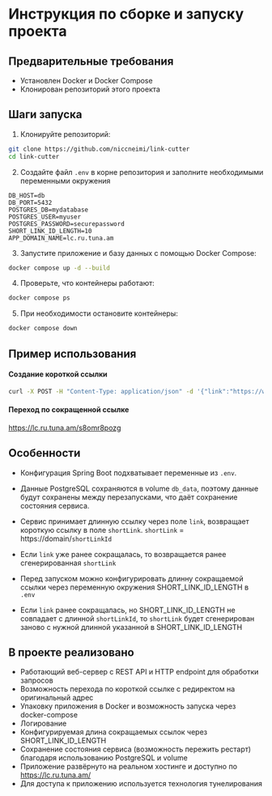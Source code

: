 # Инструкция по сборке и запуску проекта

## Предварительные требования

- Установлен Docker и Docker Compose
- Клонирован репозиторий этого проекта

## Шаги запуска

1. Клонируйте репозиторий:
```bash
git clone https://github.com/niccneimi/link-cutter
cd link-cutter
```

2. Создайте файл `.env` в корне репозитория и заполните необходимыми переменными окружения
```
DB_HOST=db
DB_PORT=5432
POSTGRES_DB=mydatabase
POSTGRES_USER=myuser
POSTGRES_PASSWORD=securepassword
SHORT_LINK_ID_LENGTH=10
APP_DOMAIN_NAME=lc.ru.tuna.am
```
3. Запустите приложение и базу данных с помощью Docker Compose:
```bash
docker compose up -d --build
```

4. Проверьте, что контейнеры работают:
```bash
docker compose ps
```

5. При необходимости остановите контейнеры:
```bash
docker compose down
```
## Пример использования

#### Создание короткой ссылки
```bash
curl -X POST -H "Content-Type: application/json" -d '{"link":"https://www.youtube.com/watch?v=dQw4w9WgXcQ"}' https://lc.ru.tuna.am/api/link

```
#### Переход по сокращенной ссылке

https://lc.ru.tuna.am/s8omr8pozg

## Особенности

- Конфигурация Spring Boot подхватывает переменные из `.env`.

- Данные PostgreSQL сохраняются в volume `db_data`, поэтому данные будут сохранены между перезапусками, что даёт сохранение состояния сервиса.

- Сервис принимает длинную ссылку через поле `link`, возвращает короткую ссылку в поле `shortLink`. `shortLink` = https://domain/`shortLinkId`

- Если `link` уже ранее сокращалась, то возвращается ранее сгенерированная `shortLink`

- Перед запуском можно конфигурировать длинну сокращаемой ссылки через переменную окружения SHORT_LINK_ID_LENGTH в `.env`

- Если `link` ранее сокращалась, но SHORT_LINK_ID_LENGTH не совпадает с длинной `shortLinkId`, то `shortLink` будет сгенерирован заново с нужной длинной указанной в SHORT_LINK_ID_LENGTH

## В проекте реализовано
- Работающий веб-сервер с REST API и HTTP endpoint для обработки запросов
- Возможность перехода по короткой ссылке с редиректом на оригинальный адрес
- Упаковку приложения в Docker и возможность запуска через docker-compose
- Логирование
- Конфигурируемая длина сокращаемых ссылок через SHORT_LINK_ID_LENGTH
- Сохранение состояния сервиса (возможность пережить рестарт) благодаря использованию PostgreSQL и volume
- Приложение развёрнуто на реальном хостинге и доступно по https://lc.ru.tuna.am/
- Для доступа к приложению используется технология тунелирования